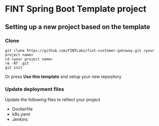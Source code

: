 # FINT Spring Boot Template project

## Setting up a new project based on the template
### Clone
```shell
git clone https://github.com/FINTLabs/fint-customer-gateway.git <your project name>
cd <your project name>
rm -Rf .git
git init
```

Or press **Use this template** and setup your new repository

### Update deployment files
Update the following files to reflect your project
* Dockerfile
* k8s.yaml
* Jenkins

